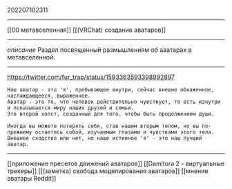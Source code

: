 202207102311
***
[[00 метавселенная]] [[(VRChat) создание аватаров]]
***
*описание*
Раздел посвященный размышлениям об аватарах в метавселенной.
***
https://twitter.com/fur_trap/status/1593363593398992897
```
Наш аватар - это 'я', пребывающее внутри, сейчас внешне обнаженное, наслаждающееся, выраженное. 
Аватар - это то, что человек действительно чувствует, то есть изнутри и показывается миру наших друзей и семьи. 
Это второй холст, созданный для того, чтобы быть продолжением души.

Иногда вы можете потерять себя, став нашим вторым телом, но вы по-прежнему остаетесь собой, изучаемым глазами и чувствами этого тела. 
Внешнее сходство или нет, но наше истинное 'я' - это наш лучший аватар.

```
***
[[приложение пресетов движений аватаров]]
[[Damitora 2 - виртуальные трекеры]]
[[(заметка) свобода моделирования аватаров]]
[[мнение аватары Reddit]]